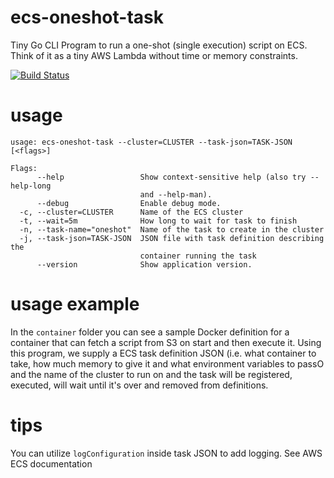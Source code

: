 # ecs-oneshot-task

Tiny Go CLI Program to run a one-shot (single execution) script on ECS. Think of it as a tiny AWS Lambda without time or memory constraints.

[![Build Status](https://travis-ci.org/reflog/ecs-oneshot-task.svg?branch=master)](https://travis-ci.org/reflog/ecs-oneshot-task)

# usage

```
usage: ecs-oneshot-task --cluster=CLUSTER --task-json=TASK-JSON [<flags>]

Flags:
      --help                 Show context-sensitive help (also try --help-long
                             and --help-man).
      --debug                Enable debug mode.
  -c, --cluster=CLUSTER      Name of the ECS cluster
  -t, --wait=5m              How long to wait for task to finish
  -n, --task-name="oneshot"  Name of the task to create in the cluster
  -j, --task-json=TASK-JSON  JSON file with task definition describing the
                             container running the task
      --version              Show application version.
```

# usage example

In the `container` folder you can see a sample Docker definition for a container that can fetch a script from S3 on start and then execute it.
Using this program, we supply a ECS task definition JSON (i.e. what container to take, how much memory to give it and what environment variables to passO and the name of the cluster to run on and the task will be registered, executed, will wait until it's over and removed from definitions.

# tips

You can utilize `logConfiguration` inside task JSON to add logging. See AWS ECS documentation